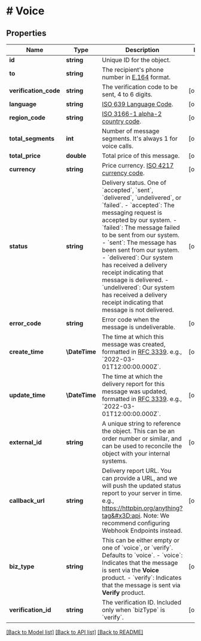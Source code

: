 # # Voice

## Properties

Name | Type | Description | Notes
------------ | ------------- | ------------- | -------------
**id** | **string** | Unique ID for the object. |
**to** | **string** | The recipient&#39;s phone number in [E.164](https://en.wikipedia.org/wiki/E.164) format. |
**verification_code** | **string** | The verification code to be sent, 4 to 6 digits. | [optional]
**language** | **string** | [ISO 639 Language Code](https://www.iso.org/iso-639-language-codes.html). | [optional]
**region_code** | **string** | [ISO 3166-1 alpha-2 country code](https://en.wikipedia.org/wiki/ISO_3166-1_alpha-2). | [optional]
**total_segments** | **int** | Number of message segments. It&#39;s always 1 for voice calls. | [optional]
**total_price** | **double** | Total price of this message. | [optional]
**currency** | **string** | Price currency. [ISO 4217 currency code](https://en.wikipedia.org/wiki/ISO_4217). | [optional]
**status** | **string** | Delivery status. One of &#x60;accepted&#x60;, &#x60;sent&#x60;, &#x60;delivered&#x60;, &#x60;undelivered&#x60;, or &#x60;failed&#x60;. - &#x60;accepted&#x60;: The messaging request is accepted by our system. - &#x60;failed&#x60;: The message failed to be sent from our system. - &#x60;sent&#x60;: The message has been sent from our system. - &#x60;delivered&#x60;: Our system has received a delivery receipt indicating that message is delivered. - &#x60;undelivered&#x60;: Our system has received a delivery receipt indicating that message is not delivered. | [optional]
**error_code** | **string** | Error code when the message is undeliverable. | [optional]
**create_time** | **\DateTime** | The time at which this message was created, formatted in [RFC 3339](https://datatracker.ietf.org/doc/html/rfc3339). e.g., &#x60;2022-03-01T12:00:00.000Z&#x60;. | [optional]
**update_time** | **\DateTime** | The time at which the delivery report for this message was updated, formatted in [RFC 3339](https://datatracker.ietf.org/doc/html/rfc3339). e.g., &#x60;2022-03-01T12:00:00.000Z&#x60;. | [optional]
**external_id** | **string** | A unique string to reference the object. This can be an order number or similar, and can be used to reconcile the object with your internal systems. | [optional]
**callback_url** | **string** | Delivery report URL. You can provide a URL, and we will push the updated status report to your server in time. e.g., https://httpbin.org/anything?tag&#x3D;api. Note: We recommend configuring Webhook Endpoints instead. | [optional]
**biz_type** | **string** | This can be either empty or one of &#x60;voice&#x60;, or &#x60;verify&#x60;. Defaults to &#x60;voice&#x60;. - &#x60;voice&#x60;: Indicates that the message is sent via the **Voice** product. - &#x60;verify&#x60;: Indicates that the message is sent via **Verify** product. | [optional]
**verification_id** | **string** | The verification ID. Included only when &#x60;bizType&#x60; is &#x60;verify&#x60;. | [optional]

[[Back to Model list]](../../README.md#models) [[Back to API list]](../../README.md#endpoints) [[Back to README]](../../README.md)
